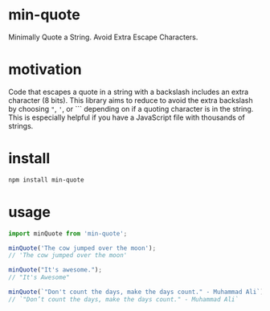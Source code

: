 # min-quote
Minimally Quote a String.  Avoid Extra Escape Characters.

# motivation
Code that escapes a quote in a string with a backslash includes an extra character (8 bits).
This library aims to reduce to avoid the extra backslash by choosing `"`, `'`, or `\``
depending on if a quoting character is in the string.  This is especially helpful
if you have a JavaScript file with thousands of strings. 

# install
```bash
npm install min-quote
```

# usage
```js
import minQuote from 'min-quote';

minQuote('The cow jumped over the moon');
// 'The cow jumped over the moon'

minQuote("It's awesome.");
// "It's Awesome"

minQuote(`"Don't count the days, make the days count." - Muhammad Ali`);
// `"Don’t count the days, make the days count." - Muhammad Ali`
